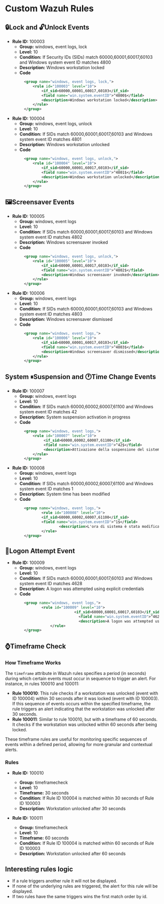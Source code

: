 
# Custom Wazuh Rules

## 🔒Lock and 🔓Unlock Events 
- **Rule ID:** 100003
  - **Group:** windows, event logs, lock
  - **Level:** 10
  - **Condition:** If Security IDs (SIDs) match 60000,60001,60017,60103 and Windows system event ID matches 4800
  - **Description:** Windows workstation locked
  - **Code**
      ```xml
        <group name="windows, event logs, lock,">
            <rule id="100003" level="10">
                <if_sid>60000,60001,60017,60103</if_sid>
                <field name="win.system.eventID">^4800$</field>
                <description>Windows workstation locked</description>
            </rule>
        </group>
       ```
- **Rule ID:** 100004
  - **Group:** windows, event logs, unlock
  - **Level:** 10
  - **Condition:** If SIDs match 60000,60001,60017,60103 and Windows system event ID matches 4801
  - **Description:** Windows workstation unlocked
  - **Code**
      ```xml
        <group name="windows, event logs, unlock,">
            <rule id="100004" level="10">
                <if_sid>60000,60001,60017,60103</if_sid>
                <field name="win.system.eventID">^4801$</field>
                <description>Windows workstation unlocked</description>
            </rule>
        </group>
       ```
## 🖼Screensaver Events
- **Rule ID:** 100005
  - **Group:** windows, event logs
  - **Level:** 10
  - **Condition:** If SIDs match 60000,60001,60017,60103 and Windows system event ID matches 4802
  - **Description:** Windows screensaver invoked
  - **Code**
      ```xml
        <group name="windows, event logs, unlock,">
            <rule id="100005" level="10">
                <if_sid>60000,60001,60017,60103</if_sid>
                <field name="win.system.eventID">^4802$</field>
                <description>Windows screensaver invoked</description>
            </rule>
        </group>
       ```
- **Rule ID:** 100006
  - **Group:** windows, event logs
  - **Level:** 10
  - **Condition:** If SIDs match 60000,60001,60017,60103 and Windows system event ID matches 4803
  - **Description:** Windows screensaver dismissed
  - **Code**
      ```xml
        <group name="windows, event logs,">
            <rule id="100006" level="10">
                <if_sid>60000,60001,60017,60103</if_sid>
                <field name="win.system.eventID">^4803$</field>
                <description>Windows screensaver dismissed</description>
            </rule>
        </group>
       ```
## System ⏸Suspension and 🕐Time Change Events
- **Rule ID:** 100007
  - **Group:** windows, event logs
  - **Level:** 10
  - **Condition:** If SIDs match 60000,60002,60007,61100 and Windows system event ID matches 42
  - **Description:** System suspension activation in progress
  - **Code**
      ```xml
        <group name="windows, event logs,">
            <rule id="100007" level="10">
                 <if_sid>60000,60002,60007,61100</if_sid>
                 <field name="win.system.eventID">^42$</field>
                 <description>Attivazione della sospensione del sistema in corso</description>
            </rule>
        </group>
       ```
- **Rule ID:** 100008
  - **Group:** windows, event logs
  - **Level:** 10
  - **Condition:** If SIDs match 60000,60002,60007,61100 and Windows system event ID matches 1
  - **Description:** System time has been modified
  - **Code**
      ```xml
        <group name="windows, event logs,">
      			<rule id="100008" level="10">
                <if_sid>60000,60002,60007,61100</if_sid>
                <field name="win.system.eventID">^1$</field>
      					<description>L'ora di sistema è stata modificata</description>
      			</rule>
        </group>
       ```
## 🔑Logon Attempt Event
- **Rule ID:** 100009
  - **Group:** windows, event logs
  - **Level:** 10
  - **Condition:** If SIDs match 60000,60001,60017,60103 and Windows system event ID matches 4628
  - **Description:** A logon was attempted using explicit credentials
  - **Code**
      ```xml
        <group name="windows, event logs,">
      			<rule id="100009" level="10">
							   <if_sid>60000,60001,60017,60103</if_sid>
								 <field name="win.system.eventID">^4628$</field>
								 <description>A logon was attempted using explicit credentials</description>
  					</rule>
        </group>
       ```
## ⌚Timeframe Check
### How Timeframe Works

The `timeframe` attribute in Wazuh rules specifies a period (in seconds) during which certain events must occur in sequence to trigger an alert. For instance, in rules 100010 and 100011:

- **Rule 100010**: This rule checks if a workstation was unlocked (event with ID 100004) within 30 seconds after it was locked (event with ID 100003). If this sequence of events occurs within the specified timeframe, the rule triggers an alert indicating that the workstation was unlocked after 30 seconds.
- **Rule 100011**: Similar to rule 100010, but with a timeframe of 60 seconds. It checks if the workstation was unlocked within 60 seconds after being locked.

These timeframe rules are useful for monitoring specific sequences of events within a defined period, allowing for more granular and contextual alerts.

### Rules
- **Rule ID:** 100010
  - **Group:** timeframecheck
  - **Level:** 10
  - **Timeframe:** 30 seconds
  - **Condition:** If Rule ID 100004 is matched within 30 seconds of Rule ID 100003
  - **Description:** Workstation unlocked after 30 seconds

- **Rule ID:** 100011
  - **Group:** timeframecheck
  - **Level:** 10
  - **Timeframe:** 60 seconds
  - **Condition:** If Rule ID 100004 is matched within 60 seconds of Rule ID 100003
  - **Description:** Workstation unlocked after 60 seconds
  
## Interesting rules logic
- If a rule triggers another rule it will not be displayed.
- If none of the underlying rules are triggered, the alert for this rule will be displayed.
- If two rules have the same triggers wins the first match order by id.
